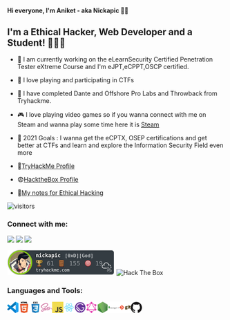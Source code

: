 #### Hi everyone, I'm Aniket - aka Nickapic 👋🏼

## I'm a Ethical Hacker, Web Developer and a Student! 👨🏽‍💻

- 🧐 I am currently working on the eLearnSecurity Certified Penetration Tester eXtreme Course and I'm eJPT,eCPPT,OSCP certified.
- 🤔 I love playing and participating in CTFs
- 🦾 I have completed Dante and Offshore Pro Labs and Throwback from Tryhackme.
- 🎮 I love playing video games so if you wanna connect with me on Steam and wanna play some time here it is [Steam](https://steamcommunity.com/id/mrnickapic/)
- 👾 2021 Goals : I wanna get the eCPTX, OSEP certifications and get better at CTFs and learn and explore the Information Security Field even more

- 🤖[TryHackMe Profile](https://tryhackme.com/p/nickapic)
- 😨[HacktheBox Profile](https://www.hackthebox.eu/home/users/profile/184004)
- 🤗[My notes for Ethical Hacking](https://www.notion.so/Ethical-Hacking-d7b12ee8bd954df6a3bcc335f5de26b7)

![visitors](https://visitor-badge.glitch.me/badge?page_id=nickapic.nickapic&left_color=green&right_color=red)

### Connect with me:

[<img src="https://img.shields.io/badge/twitter-%231DA1F2.svg?&style=for-the-badge&logo=twitter&logoColor=white" />](https://twitter.com/aniketchauhan1) 
[<img src="https://img.shields.io/badge/linkedin-%230077B5.svg?&style=for-the-badge&logo=linkedin&logoColor=white" />](https://www.linkedin.com/in/aniket-chauhan-09642536/)
![](https://img.shields.io/github/followers/nickapic?style=for-the-badge&logo=appveyor)

<img src="https://github.com/nickapic/nickapic/blob/master/Images/nickapic.png" alt="TryHackMe">
<img src="http://www.hackthebox.eu/badge/image/184004" alt="Hack The Box">
<br />

### Languages and Tools:

<img align="left" alt="Visual Studio Code" width="26px" src="https://raw.githubusercontent.com/github/explore/80688e429a7d4ef2fca1e82350fe8e3517d3494d/topics/visual-studio-code/visual-studio-code.png" />
<img align="left" alt="html5" width="26px" src="https://raw.githubusercontent.com/github/explore/80688e429a7d4ef2fca1e82350fe8e3517d3494d/topics/html/html.png" />
<img align="left" alt="CSS3" width="26px" src="https://raw.githubusercontent.com/github/explore/80688e429a7d4ef2fca1e82350fe8e3517d3494d/topics/css/css.png" />
<img align="left" alt="sass" width="26px" src="https://raw.githubusercontent.com/github/explore/80688e429a7d4ef2fca1e82350fe8e3517d3494d/topics/sass/sass.png" />
<img align="left" alt="JavaScript" width="26px" src="https://raw.githubusercontent.com/github/explore/80688e429a7d4ef2fca1e82350fe8e3517d3494d/topics/javascript/javascript.png" />
<img align="left" alt="react" width="26px" src="https://raw.githubusercontent.com/github/explore/80688e429a7d4ef2fca1e82350fe8e3517d3494d/topics/react/react.png" />
<img align="left" alt="Gatsby" width="26px" src="https://raw.githubusercontent.com/github/explore/e94815998e4e0713912fed477a1f346ec04c3da2/topics/gatsby/gatsby.png" />
<img align="left" alt="graphql" width="26px" src="https://raw.githubusercontent.com/github/explore/80688e429a7d4ef2fca1e82350fe8e3517d3494d/topics/graphql/graphql.png" />
<img align="left" alt="Node.js" width="26px" src="https://raw.githubusercontent.com/github/explore/80688e429a7d4ef2fca1e82350fe8e3517d3494d/topics/nodejs/nodejs.png" />
<img align="left" alt="MongoDB" width="26px" src="https://raw.githubusercontent.com/github/explore/80688e429a7d4ef2fca1e82350fe8e3517d3494d/topics/mongodb/mongodb.png" />
<img align="left" alt="git" width="26px" src="https://raw.githubusercontent.com/github/explore/80688e429a7d4ef2fca1e82350fe8e3517d3494d/topics/git/git.png" />
<img align="left" alt="GitHub" width="26px" src="https://raw.githubusercontent.com/github/explore/78df643247d429f6cc873026c0622819ad797942/topics/github/github.png" />
<br/>

